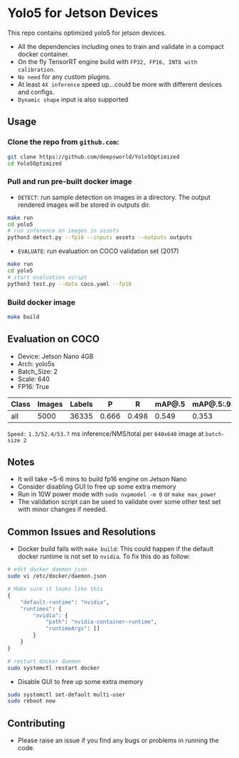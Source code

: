 # Yolo5 for Jetson Devices

This repo contains optimized yolo5 for jetson devices. 

- All the dependencies including ones to train and validate in a compact docker container.  
- On the fly TensorRT engine build with `FP32, FP16, INT8 with calibration`.
- `No need` for any custom plugins.
- At least `4X inference` speed up...could be more with different devices and configs. 
- `Dynamic shape` input is also supported

## Usage

### Clone the repo from `github.com`:

```sh
git clone https://github.com/deepsworld/Yolo5Optimized
cd Yolo5Optimized
```

### Pull and run pre-built docker image

- `DETECT`: run sample detection on images in a directory. The output rendered images will be stored in outputs dir.
```sh
make run
cd yolo5
# run inference on images in assets 
python3 detect.py --fp16 --inputs assets --outputs outputs
```

- `EVALUATE`: run evaluation on COCO validation set (2017)
```sh
make run
cd yolo5
# start evaluation script
python3 test.py --data coco.yaml --fp16
```

### Build docker image

```sh
make build 
```

## Evaluation on COCO
- Device: Jetson Nano 4GB
- Arch: yolo5s
- Batch_Size: 2
- Scale: 640
- FP16: True

Class   |    Images   |   Labels   |   P     |   R     |   mAP@.5   |   mAP@.5:.95 
|-------|-------|-------|-------|-------|-------|-------|
all     |    5000     |  36335     |   0.666 |   0.498 |   0.549    |   0.353

`Speed:` `1.3/52.4/53.7` ms inference/NMS/total per `640x640` image at `batch-size 2`

## Notes
- It will take ~5-6 mins to build fp16 engine on Jetson Nano
- Consider disabling GUI to free up some extra memory
- Run in 10W power mode with `sudo nvpmodel -m 0` or `make max_power`
- The validation script can be used to validate over some other test set with minor changes if needed.

## Common Issues and Resolutions
- Docker build fails with `make build`: This could happen if the default docker runtime is not set to `nvidia`. To fix this do as follow:
```sh
# edit docker daemon json
sudo vi /etc/docker/daemon.json
```
```py
# Make sure it looks like this
{
    "default-runtime": "nvidia",
    "runtimes": {
        "nvidia": {
            "path": "nvidia-container-runtime",
            "runtimeArgs": []
        }
    }
}
```
```sh
# restart docker daemon
sudo systemctl restart docker
```
- Disable GUI to free up some extra memory
```sh
sudo systemctl set-default multi-user
sudo reboot now
```

## Contributing
- Please raise an issue if you find any bugs or problems in running the code. 